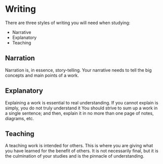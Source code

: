 # Writing

There are three styles of writing you will need when studying:
- Narrative
- Explanatory
- Teaching


## Narration

Narration is, in essence, story-telling.
Your narrative needs to tell the big concepts and main points of a work.


## Explanatory

Explaining a work is essential to real understanding.
If you cannot explain is simply, you do not truly understand it
You should strive to sum up a work in a single sentence;
and then, explain it in no more than one page of notes, diagrams, etc.


## Teaching

A teaching work is intended for others.
This is where you are giving what you have learned for the benefit of others.
It is not necessarily final, but it is the culmination of your studies and is the pinnacle of understanding.
